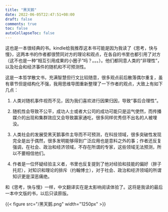 ```yaml
---
title: "黑天鹅"
date: 2022-06-05T22:47:51+08:00
draft: false
comments: true
toc: false
autoCollapseToc: false
---
```


这也是一本很经典的书。kindle给我推荐这本书可能是因为我读了《思考，快与慢》，这两本书的作者都很赞同对方的理论和观点，在各自的书里也都引用了对方（这不也是一种“相互引用成果的小圈子”吗？。。。）。他们都同意人类的“非理性”，以及社会和经济事件的随机和不可预测性。

这是一本哲学散文书，充满智慧但行文比较随意，很多观点前后散落偶尔重复，虽有章节但是结构化不强，我用思维导图重新整理了一下作者的观点，大致上有如下几点：

1. 人类对随机事件视而不见，因为我们喜欢进行因果归因，导致“事后合理性”。

2. 随机性会导致不公平，成功人士或者大公司的成功可能只是运气使然，而传播媒介的出现和集群效应又会导致赢家通吃，很多同样优秀但不出名的人被埋没。

3. 人类社会的发展受黑天鹅事件主导而不可预测，在科技领域，很多突破性发现完全是出于偶然，很多发明能够得到广泛应用也是意料之外的事；作者还反复强调，在社会、政治和经济领域，不存在所谓的专家，这些领域无法预测，所以不要相信他们。

4. 作者是一位怀疑经验主义者，书里也反复提到了他对经验和技能的偏好（胖子托尼），对知识和理论的排斥（约翰博士），对于社会、政治和经济领域的所谓知识更是深恶痛绝。

和《思考，快与慢》一样，中文翻译实在是太影响阅读体验了。这将是我读的最后一本中文版的书，以后只读原版。

{{< figure src="/黑天鹅.png" width="1250px" >}}
